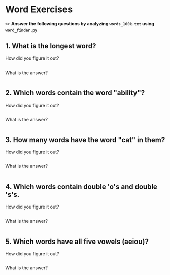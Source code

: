 # Word Exercises

✏️ **Answer the following questions by analyzing `words_100k.txt` using `word_finder.py`**

## 1. What is the longest word?

How did you figure it out? 

```python

```

What is the answer?
```shell

```

## 2. Which words contain the word "ability"? 

How did you figure it out? 

```python

```

What is the answer?
```shell

```

## 3. How many words have the word "cat" in them?

How did you figure it out? 

```python

```

What is the answer?
```shell

```

## 4. Which words contain double 'o's and double 's's. 

How did you figure it out? 

```python

```

What is the answer?
```shell

```


## 5. Which words have all five vowels (aeiou)?

How did you figure it out? 

```python

```

What is the answer?
```shell

```